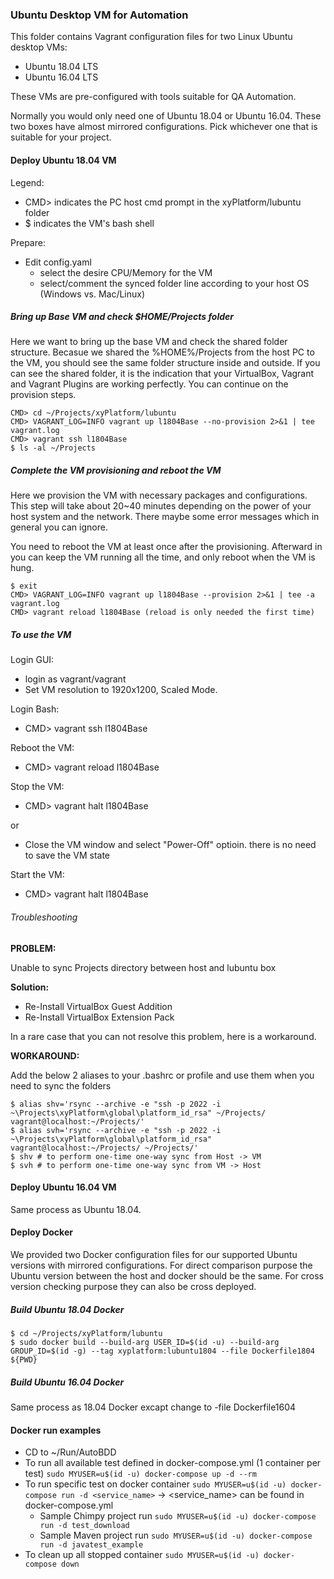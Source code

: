 ### Ubuntu Desktop VM for Automation
This folder contains Vagrant configuration files for two Linux Ubuntu desktop VMs:
* Ubuntu 18.04 LTS
* Ubuntu 16.04 LTS 

These VMs are pre-configured with tools suitable for QA Automation.

Normally you would only need one of Ubuntu 18.04 or Ubuntu 16.04. These two boxes have almost mirrored configurations. Pick whichever one that is suitable for your project.

#### Deploy Ubuntu 18.04 VM
Legend:
* CMD> indicates the PC host cmd prompt in the xyPlatform/lubuntu folder
* $ indicates the VM's bash shell

Prepare:
* Edit config.yaml
    * select the desire CPU/Memory for the VM
    * select/comment the synced folder line according to your host OS (Windows vs. Mac/Linux)

##### Bring up Base VM and check $HOME/Projects folder
Here we want to bring up the base VM and check the shared folder structure. Becasue we shared the %HOME%/Projects from the host PC to the VM, you should see the same folder structure inside and outside. If you can see the shared folder, it is the indication that your VirtualBox, Vagrant and Vagrant Plugins are working perfectly. You can continue on the provision steps.
```
CMD> cd ~/Projects/xyPlatform/lubuntu
CMD> VAGRANT_LOG=INFO vagrant up l1804Base --no-provision 2>&1 | tee vagrant.log
CMD> vagrant ssh l1804Base
$ ls -al ~/Projects
```

##### Complete the VM provisioning and reboot the VM
Here we provision the VM with necessary packages and configurations. This step will take about 20~40 minutes depending on the power of your host system and the network. There maybe some error messages which in general you can ignore.

You need to reboot the VM at least once after the provisioning. Afterward in you can keep the VM running all the time, and only reboot when the VM is hung.
```
$ exit
CMD> VAGRANT_LOG=INFO vagrant up l1804Base --provision 2>&1 | tee -a vagrant.log
CMD> vagrant reload l1804Base (reload is only needed the first time)
```

##### To use the VM
Login GUI:
* login as vagrant/vagrant
* Set VM resolution to 1920x1200, Scaled Mode.

Login Bash:
* CMD> vagrant ssh l1804Base

Reboot the VM:
* CMD> vagrant reload l1804Base

Stop the VM:
* CMD> vagrant halt l1804Base

or

* Close the VM window and select "Power-Off" optioin. there is no need to save the VM state

Start the VM:
* CMD> vagrant halt l1804Base

###### Troubleshooting

**PROBLEM:**

Unable to sync Projects directory between host and lubuntu box

**Solution:**

* Re-Install VirtualBox Guest Addition
* Re-Install VirtualBox Extension Pack

In a rare case that you can not resolve this problem, here is a workaround. 

**WORKAROUND:**

Add the below 2 aliases to your .bashrc or profile and use them when you need to sync the folders

```
$ alias shv='rsync --archive -e "ssh -p 2022 -i ~\Projects\xyPlatform\global\platform_id_rsa" ~/Projects/ vagrant@localhost:~/Projects/'
$ alias svh='rsync --archive -e "ssh -p 2022 -i ~\Projects\xyPlatform\global\platform_id_rsa"  vagrant@localhost:~/Projects/ ~/Projects/'
$ shv # to perform one-time one-way sync from Host -> VM
$ svh # to perform one-time one-way sync from VM -> Host
```

#### Deploy Ubuntu 16.04 VM
Same process as Ubuntu 18.04.

#### Deploy Docker
We provided two Docker configuration files for our supported Ubuntu versions with mirrored configurations. For direct comparison purpose the Ubuntu version between the host and docker should be the same. For cross version checking purpose they can also be cross deployed.

##### Build Ubuntu 18.04 Docker
```
$ cd ~/Projects/xyPlatform/lubuntu
$ sudo docker build --build-arg USER_ID=$(id -u) --build-arg GROUP_ID=$(id -g) --tag xyplatform:lubuntu1804 --file Dockerfile1804 ${PWD}
```

##### Build Ubuntu 16.04 Docker
Same process as 18.04 Docker excapt change to -file Dockerfile1604

#### Docker run examples
* CD to ~/Run/AutoBDD
* To run all available test defined in docker-compose.yml (1 container per test)
	```sudo MYUSER=u$(id -u) docker-compose up -d --rm```
* To run specific test on docker container
    ```sudo MYUSER=u$(id -u) docker-compose run -d <service_name>``` &rightarrow; <service_name> can be found in docker-compose.yml
    * Sample Chimpy project run
    ```sudo MYUSER=u$(id -u) docker-compose run -d test_download```
    * Sample Maven project run
    ```sudo MYUSER=u$(id -u) docker-compose run -d javatest_example```
* To clean up all stopped container
    ```sudo MYUSER=u$(id -u) docker-compose down```